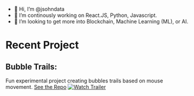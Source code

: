 - 👋 Hi, I’m @jsohndata
- 🌱 I’m continously working on React.JS, Python, Javascript.
- 💞️ I’m looking to get more into Blockchain, Machine Learning (ML), or AI.

<!---
jsohndata/jsohndata is a ✨ special ✨ repository because its `README.md` (this file) appears on your GitHub profile.
You can click the Preview link to take a look at your changes.
--->

# Recent Project
## Bubble Trails:
Fun experimental project creating bubbles trails based on mouse movement.
[See the Repo](https://github.com/jsohndata/bubble-trails-javascript)
[![Watch Trailer](https://raw.githubusercontent.com/jsohndata/bubble-trails-javascript/main/src/readme-bubble-trails.gif)](https://www.youtube.com/watch?v=6Nhmg4nCPXE)
